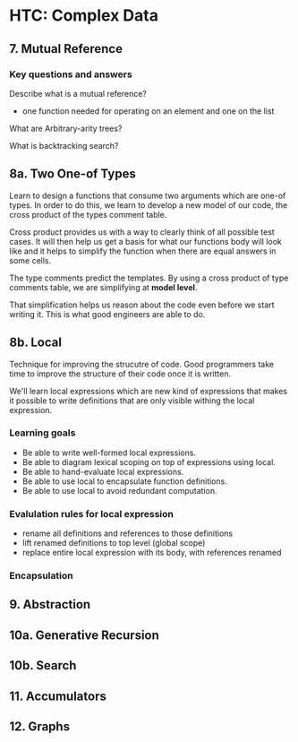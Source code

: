 # HTC: Complex Data

## 7. Mutual Reference

### Key questions and answers

Describe what is a mutual reference?

- one function needed for operating on an element and one on the list

What are Arbitrary-arity trees?

What is backtracking search?

## 8a. Two One-of Types

Learn to design a functions that consume two arguments which are one-of types.
In order to do this, we learn to develop a new model of our code, the cross product of
the types comment table.

Cross product provides us with a way to clearly think of all possible test cases. It will
then help us get a basis for what our functions body will look like and it helps to simplify
the function when there are equal answers in some cells.

The type comments predict the templates.
By using a cross product of type comments table, we are simplifying at **model level**.

That simplification helps us reason about the code even before we start writing it. This is what
good engineers are able to do.

## 8b. Local

Technique for improving the strucutre of code. Good programmers take time to improve the structure of their code once it is written.

We'll learn local expressions which are new kind of expressions that makes it possible to write definitions that are only visible withing the local expression.

### Learning goals

- Be able to write well-formed local expressions.
- Be able to diagram lexical scoping on top of expressions using local.
- Be able to hand-evaluate local expressions.
- Be able to use local to encapsulate function definitions.
- Be able to use local to avoid redundant computation.

### Evalulation rules for local expression
- rename all definitions and references to those definitions
- lift renamed definitions to top level (global scope)
- replace entire local expression with its body, with references renamed

### Encapsulation

## 9. Abstraction

## 10a. Generative Recursion

## 10b. Search

## 11. Accumulators

## 12. Graphs